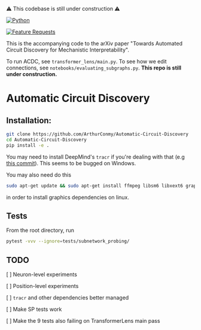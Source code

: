 :warning: This codebase is still under construction :warning:

[![Python](https://img.shields.io/pypi/pyversions/tensorflow.svg)](https://badge.fury.io/py/tensorflow)
<!-- This should be >= 3.7 -->
[![Feature Requests](https://img.shields.io/github/issues/microsoft/vscode/feature-request.svg)](https://github.com/ArthurConmy/Automatic-Circuit-Discovery/issues?q=is%3Aopen+is%3Aissue+label%3Afeature-request+sort%3Areactions-%2B1-desc)
<!-- Check this works... -->

This is the accompanying code to the arXiv paper "Towards Automated Circuit Discovery for Mechanistic Interpretability".

To run ACDC, see `transformer_lens/main.py`. To see how we edit connections, see `notebooks/evaluating_subgraphs.py`. <b>This repo is still under construction.</b>

# Automatic Circuit Discovery 

## Installation:

```bash
git clone https://github.com/ArthurConmy/Automatic-Circuit-Discovery
cd Automatic-Circuit-Discovery
pip install -e .
```

You may need to install DeepMind's `tracr` if you're dealing with that (e.g <a href="https://github.com/deepmind/tracr/commit/e75ecdaec12bf2d831a60e54d4270e8fa31fb537">this commit</a>). This seems to be bugged on Windows. 

You may also need do this

```bash
sudo apt-get update && sudo apt-get install ffmpeg libsm6 libxext6 graphviz
```

in order to install graphics dependencies on linux.

## Tests

From the root directory, run 

```bash
pytest -vvv --ignore=tests/subnetwork_probing/
```

## TODO

[ ] Neuron-level experiments

[ ] Position-level experiments

[ ] `tracr` and other dependencies better managed

[ ] Make SP tests work

[ ] Make the 9 tests also failing on TransformerLens main pass